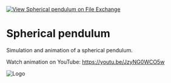 [![View Spherical pendulum on File Exchange](https://www.mathworks.com/matlabcentral/images/matlab-file-exchange.svg)](https://www.mathworks.com/matlabcentral/fileexchange/91785-spherical-pendulum)
# Spherical pendulum
Simulation and animation of a spherical pendulum.

Watch animation on YouTube: https://youtu.be/JzyNG0WCO5w

![Logo](https://www.mathworks.com/matlabcentral/mlc-downloads/downloads/91ba2257-b856-4e74-9c2e-688e82615004/814a759a-da80-4cfc-aa50-c63402ca64f5/images/1620324428.png)



